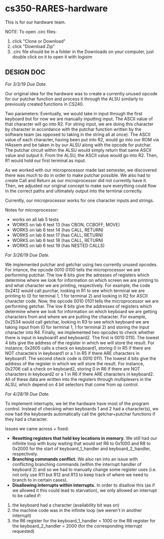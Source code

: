 # cs350-RARES-hardware
This is for our hardware team.

NOTE: To open .circ files:
1. click "Clone or Download"
2. click "Download Zip"
3. .circ file should be in a folder in the Downloads on your computer, just double click on it to open it with logisim

## DESIGN DOC

*For 3/3/19 Due Date.*

Our original idea for the hardware was to create a currently unused opcode for our putchar function and process it through the ALSU similarly to previously created functions in CS240. 

Two parameters: 
Eventually, we would take in input through the first keyboard but for now we are manually inputting input. The ASCII value of that character will go into R2. For string input, we are doing this character by character in accordance with the putchar function written by the software team (as opposed to taking in the string all at once). The ASCII value of each character, having been put into R2, would go into our ROM via HAssem and be taken in by our ALSU along with the opcode for putchar. The putchar circuit within the ALSU would simply return that same ASCII value and output it. From the ALSU, the ASCII value would go into R2. Then, R1 would hold our first terminal as input. 

As we worked with our microprocessor made last semester, we discovered there was much to do in order to make putchar possible. We also had to create Call and Return as our microprocessor did not currently have it. Then, we adjusted our original concept to make sure everything could flow in the correct paths and ultimately output into the terminal correctly. 

Currently, our microprocessor works for one character inputs and strings.

Notes for microprocessor:
- works on all lab 5 tests
- WORKS on lab 6 test 13 (has CBON, CCBOFF, MOVE) 
- WORKS on lab 6 test 14 (has CALL, RETURN)
- WORKS on lab 6 test 17 (has CALL, RETURN)
- WORKS on lab 6 test 18 (has CALL, RETURN)
- WORKS on lab 6 test 19 (has NESTED CALLS)

*For 3/26/19 Due Date.*

We implemented putchar and getchar using two currently unused opcodes. For intance, the opcode 0010 0100 tells the microprocessor we are performing putchar. The low 8 bits give the adresses of registers which determine where we look for information on which screen we are printing to and what character we are printing, respectively. For example, the code 0x2412 would call purchar, looking in R1 to see which terminal we are printing to (0 for terminal 1, 1 for terminal 2) and looking in R2 for ASCII character code. Now, the opcode 0010 0101 tells the microprocessor we are performing getchar. The low 8 bits give the addresses of registers which determine where we look for information on which keyboard we are getting characters from and where we are putting the character. For example, 0x2534 would call getchar, looking in R3 to see which keyboard we are taking input from (0 for terminal 1, 1 for terminal 2) and storing the input character into R4. Finally, we implemented two opcodes to check whether there is input in keyboard1 and keyboard2. The first is 0010 0110. The lowest 4 bits give the address of the register in which we will store the result. For instance, 0x2605 calls a check on keyboard1, storing 0 in R5 if there are NOT characters in keyboard1 or a 1 in R5 if there ARE characters in keyboard1. The second check code is 0010 0111. The lowest 4 bits give the address of the register in which we will store the result. For instance, 0x2706 call a check on keyboard2, storing 0 in R6 if there are NOT characters in keyboard2 or a 1 in R6 if there ARE characters in keyboard2. All of these data are written into the registers through multiplexers in the ALSU, which depend on 4 bit selectors that come from op control.

*For 4/28/19 Due Date.*

To implement interrupts, we let the hardware have most of the program control. Instead of checking when keyboards 1 and 2 had a character(s), we now had the keyboards automatically call the getchar+putchar functions if they had a character. 

Issues we came across + fixed:

- **Resetting registers that hold key locations in memory.** We still had our infinite loop with busy waiting that would set R6 to 0x1000 and R8 to 0x2000 for the start of keyboard_1_handler and keyboard_2_handler, respectively. 
- **Branching commands conflict.** We also ran into an issue with conflicting branching commands (within the interrupt handler of keyboard 2) and so we had to manually change some register uses (i.e. not only use R11 but R12 and R13 to keep track of where we need to branch to in certain cases).
- **Disallowing interrupts within interrupts.** In order to disallow this (as if we allowed it this could lead to starvation), we only allowed an interrupt to be called if:
1. the keyboard had a character (availability bit was on)
2. the machine code was in the infinite loop (we weren't in another interrupt)
3. the R6 register for the keyboard_1_handler = 1000 or the R8 register for the keyboard_2_handler = 2000 (for the corresponding interrupt requested)
